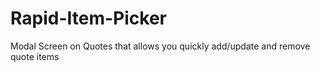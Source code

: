 # Rapid-Item-Picker
Modal Screen on Quotes that allows you quickly add/update and remove quote items
